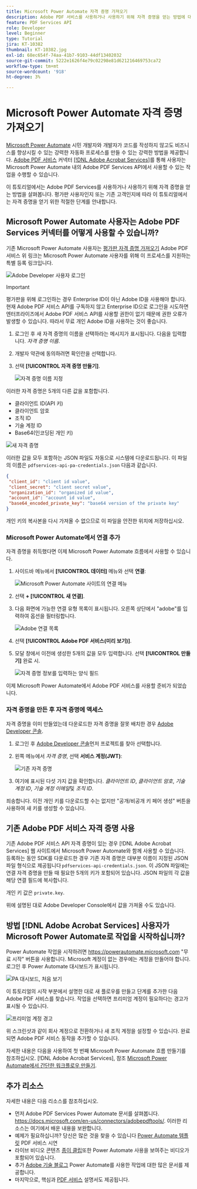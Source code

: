```yaml
---
title: Microsoft Power Automate 자격 증명 가져오기
description: Adobe PDF 서비스를 사용하거나 사용하기 위해 자격 증명을 얻는 방법에 대해 알아봅니다.
feature: PDF Services API
role: Developer
level: Beginner
type: Tutorial
jira: KT-10382
thumbnail: KT-10382.jpg
exl-id: 68ec654f-74aa-41b7-9103-44df13402032
source-git-commit: 5222e1626f4e79c02298e81d621216469753ca72
workflow-type: tm+mt
source-wordcount: '918'
ht-degree: 3%

---
```


# Microsoft Power Automate 자격 증명 가져오기

[Microsoft Power Automate](https://powerautomate.microsoft.com/ko-kr/) 시민 개발자와 개발자가 코드를 작성하지 않고도 비즈니스를 향상시킬 수 있는 강력한 자동화 프로세스를 만들 수 있는 강력한 방법을 제공합니다. [Adobe PDF 서비스](https://us.flow.microsoft.com/en-us/connectors/shared_adobepdftools/adobe-pdf-services/) 커넥터 [[!DNL Adobe Acrobat Services]](https://developer.adobe.com/document-services)를 통해 사용자는 Microsoft Power Automate 내의 Adobe PDF Services API에서 사용할 수 있는 작업을 수행할 수 있습니다.

이 튜토리얼에서는 Adobe PDF Services를 사용하거나 사용하기 위해 자격 증명을 얻는 방법을 살펴봅니다. 평가판 사용자인지 또는 기존 고객인지에 따라 이 튜토리얼에서는 자격 증명을 얻기 위한 적절한 단계를 안내합니다.

## Microsoft Power Automate 사용자는 Adobe PDF Services 커넥터를 어떻게 사용할 수 있습니까?

기존 Microsoft Power Automate 사용자는 [평가판 자격 증명 가져오기](https://www.adobe.com/go/powerautomate_getstarted_kr) Adobe PDF 서비스 위 링크는 Microsoft Power Automate 사용자를 위해 이 프로세스를 지원하는 특별 등록 링크입니다.

![Adobe Developer 사용자 로그인](assets/credentials_1.png)


>[!IMPORTANT]
> 평가판을 위해 로그인하는 경우 Enterprise ID이 아닌 Adobe ID을 사용해야 합니다. 현재 Adobe PDF 서비스 API를 구독하지 않고 Enterprise ID으로 로그인을 시도하면 엔터프라이즈에서 Adobe PDF 서비스 API를 사용할 권한이 없기 때문에 권한 오류가 발생할 수 있습니다. 따라서 무료 개인 Adobe ID을 사용하는 것이 좋습니다.
>

1. 로그인 후 새 자격 증명의 이름을 선택하라는 메시지가 표시됩니다. 다음을 입력합니다. *자격 증명 이름*.
1. 개발자 약관에 동의하려면 확인란을 선택합니다.
1. 선택 **[!UICONTROL 자격 증명 만들기]**.

   ![자격 증명 이름 지정](assets/credentials_2.png)

이러한 자격 증명은 5개의 다른 값을 포함합니다.

* 클라이언트 ID(API 키)
* 클라이언트 암호
* 조직 ID
* 기술 계정 ID
* Base64(인코딩된 개인 키)

![새 자격 증명](assets/credentials_3.png)

이러한 값을 모두 포함하는 JSON 파일도 자동으로 시스템에 다운로드됩니다. 이 파일의 이름은 `pdfservices-api-pa-credentials.json` 다음과 같습니다.

```json
{
 "client_id": "client id value",
 "client_secret": "client secret value",
 "organization_id": "organized id value",
 "account_id": "account id value",
 "base64_encoded_private_key": "base64 version of the private key"
}
```

개인 키의 복사본을 다시 가져올 수 없으므로 이 파일을 안전한 위치에 저장하십시오.

### Microsoft Power Automate에서 연결 추가

자격 증명을 취득했다면 이제 Microsoft Power Automate 흐름에서 사용할 수 있습니다.

1. 사이드바 메뉴에서 **[!UICONTROL 데이터]** 메뉴와 선택 **연결**:

   ![Microsoft Power Automate 사이트의 연결 메뉴](assets/credentials_4.png)

1. 선택 **+ [!UICONTROL 새 연결]**.

1. 다음 화면에 가능한 연결 유형 목록이 표시됩니다. 오른쪽 상단에서 &quot;adobe&quot;를 입력하여 옵션을 필터링합니다.

   ![Adobe 연결 목록](assets/credentials_5.png)

1. 선택 **[!UICONTROL Adobe PDF 서비스(미리 보기)]**.
1. 모달 창에서 이전에 생성한 5개의 값을 모두 입력합니다. 선택 **[!UICONTROL 만들기]** 완료 시.

   ![자격 증명 정보를 입력하는 양식 필드](assets/credentials_6.png)

이제 Microsoft Power Automate에서 Adobe PDF 서비스를 사용할 준비가 되었습니다.

### 자격 증명을 만든 후 자격 증명에 액세스

자격 증명을 이미 만들었는데 다운로드한 자격 증명을 잘못 배치한 경우 [Adobe Developer 콘솔](https://developer.adobe.com/console).

1. 로그인 후 [Adobe Developer 콘솔](https://developer.adobe.com/console)먼저 프로젝트를 찾아 선택합니다.
1. 왼쪽 메뉴에서 *자격 증명*, 선택 **서비스 계정(JWT)**:

   ![기존 자격 증명](assets/credentials_7.png)

1. 여기에 표시된 다섯 가지 값을 확인합니다. *클라이언트 ID*, *클라이언트 암호*, *기술 계정 ID*, *기술 계정 이메일*&#x200B;및 *조직 ID*.

죄송합니다. 이전 개인 키를 다운로드할 수는 없지만 &quot;공개/비공개 키 페어 생성&quot; 버튼을 사용하여 새 키를 생성할 수 있습니다.

## 기존 Adobe PDF 서비스 자격 증명 사용

기존 Adobe PDF 서비스 API 자격 증명이 있는 경우 [!DNL Adobe Acrobat Services] 웹 사이트에서 Microsoft Power Automate와 함께 사용할 수 있습니다. 등록하는 동안 SDK를 다운로드한 경우 기존 자격 증명은 대부분 이름이 지정된 JSON 파일 형식으로 제공됩니다 `pdfservices-api-credentials.json`. 이 JSON 파일에는 연결 자격 증명을 만들 때 필요한 5개의 키가 포함되어 있습니다. JSON 파일의 각 값을 해당 연결 필드에 복사합니다.

개인 키 값은 `private.key`.

위에 설명된 대로 Adobe Developer Console에서 값을 가져올 수도 있습니다.

## 방법 [!DNL Adobe Acrobat Services] 사용자가 Microsoft Power Automate로 작업을 시작하십니까?

Power Automate 작업을 시작하려면 <https://powerautomate.microsoft.com> &quot;무료 시작&quot; 버튼을 사용합니다. Microsoft 계정이 없는 경우에는 계정을 만들어야 합니다. 로그인 후 Power Automate 대시보드가 표시됩니다.

![PA 대시보드, 처음 보기](assets/credentials_8.png)

이 튜토리얼의 시작 부분에서 설명한 대로 새 플로우를 만들고 단계를 추가한 다음 Adobe PDF 서비스를 찾습니다. 작업을 선택하면 프리미엄 계정이 필요하다는 경고가 표시될 수 있습니다.

![프리미엄 계정 경고](assets/credentials_9.png)

위 스크린샷과 같이 회사 계정으로 전환하거나 새 조직 계정을 설정할 수 있습니다. 완료되면 Adobe PDF 서비스 동작을 추가할 수 있습니다.

자세한 내용은 다음을 사용하여 첫 번째 Microsoft Power Automate 흐름 만들기를 참조하십시오. [!DNL Adobe Acrobat Services], 참조 [Microsoft Power Automate에서 간단한 워크플로우 만들기](https://experienceleague.adobe.com/docs/document-services/tutorials/pdfservices/create-workflow-power-automate.html).

## 추가 리소스

자세한 내용은 다음 리소스를 참조하십시오.

* 먼저 Adobe PDF Services Power Automate 문서를 살펴봅니다. <https://docs.microsoft.com/en-us/connectors/adobepdftools/>. 이러한 리소스는 여기에서 배운 내용을 보완합니다.
* 예제가 필요하십니까? 당신은 많은 것을 찾을 수 있습니다 [Power Automate 템플릿](https://powerautomate.microsoft.com/en-us/connectors/details/shared_adobepdftools/adobe-pdf-services/) PDF 서비스 시연
* 라이브 비디오 콘텐츠 [종이 클립](https://www.youtube.com/playlist?list=PLcVEYUqU7VRe4sT-Bf8flvRz1XXUyGmtF)또한 Power Automate 사용을 보여주는 비디오가 포함되어 있습니다.
* 추가 [Adobe 기술 블로그](https://medium.com/adobetech/tagged/microsoft-power-automate) Power Automate를 사용한 작업에 대한 많은 문서를 제공합니다.
* 마지막으로, 핵심과 [PDF 서비스](https://developer.adobe.com/document-services/docs/overview/) 설명서도 제공됩니다.
